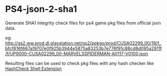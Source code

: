 # PS4-json-2-sha1
Generate SHA1 integrity check files for ps4 game pkg files from official json data.

eg: http://gs2.ww.prod.dl.playstation.net/gs2/ppkgo/prod/CUSA02299_00/19/f_bfcf616f667a19707e0f925b3944e5875a83253b7e776f91c88cd8d095a2911f/f/UP9000-CUSA02299_00-MARVELSSPIDERMAN-A0117-V0100.json

Resulting files can be used to check pkg files with any hash checker like [HashCheck Shell Extension ](http://code.kliu.org/hashcheck/)
